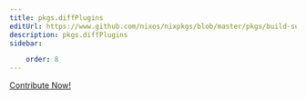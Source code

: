 ```yaml
---
title: pkgs.diffPlugins
editUrl: https://www.github.com/nixos/nixpkgs/blob/master/pkgs/build-support/plugins.nix#L13C17
description: pkgs.diffPlugins
sidebar:

    order: 8
---
```


<a href="https://www.github.com/nixos/nixpkgs/blob/master/pkgs/build-support/plugins.nix#L13C17">Contribute Now!</a>




